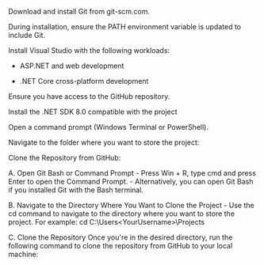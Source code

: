 Download and install Git from git-scm.com.

During installation, ensure the PATH environment variable is updated to include Git.

Install Visual Studio with the following workloads:

  - ASP.NET and web development

  - .NET Core cross-platform development

Ensure you have access to the GitHub repository.

Install the .NET SDK 8.0 compatible with the project

Open a command prompt (Windows Terminal or PowerShell).

Navigate to the folder where you want to store the project:

Clone the Repository from GitHub:

   A. Open Git Bash or Command Prompt
      - Press Win + R, type cmd and press Enter to open the Command Prompt.
      - Alternatively, you can open Git Bash if you installed Git with the Bash terminal.

   B. Navigate to the Directory Where You Want to Clone the Project
      - Use the cd command to navigate to the directory where you want to store the project. For example:
        cd C:\Users\<YourUsername>\Projects

   C. Clone the Repository
        Once you're in the desired directory, run the following command to clone the repository from GitHub to your local machine:

